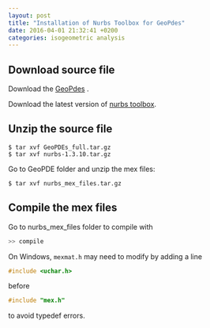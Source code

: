 ```yaml
---
layout: post
title: "Installation of Nurbs Toolbox for GeoPdes"
date: 2016-04-01 21:32:41 +0200
categories: isogeometric analysis
---
```


## Download source file

Download the [GeoPdes](http://rafavzqz.github.io/geopdes/) .

Download the latest version of [nurbs toolbox](http://octave.sourceforge.net/nurbs/index.html).

## Unzip the source file
```shell
$ tar xvf GeoPDEs_full.tar.gz
$ tar xvf nurbs-1.3.10.tar.gz
```

Go to GeoPDE folder and unzip the mex files:
```shell
$ tar xvf nurbs_mex_files.tar.gz
```

## Compile the mex files

Go to nurbs_mex_files folder to compile with
```octave
>> compile
```
On Windows, `mexmat.h` may need to modify by adding a line
```c
#include <uchar.h>
```
before
```c
#include "mex.h"
```
to avoid typedef errors.